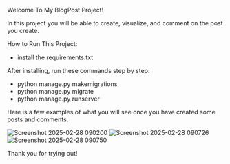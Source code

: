 Welcome To My BlogPost Project!

In this project you will be able to create, visualize, and comment on the post you create.

How to Run This Project:
- install the requirements.txt

After installing, run these commands step by step:
- python manage.py makemigrations
- python manage.py migrate
- python manage.py runserver

Here is a few examples of what you will see once you have created some posts and comments.

![Screenshot 2025-02-28 090200](https://github.com/user-attachments/assets/5a2ede2b-acd2-4d86-8508-cc7863716005)
![Screenshot 2025-02-28 090726](https://github.com/user-attachments/assets/c3017b18-d678-4a90-bc9a-b4175971d928)
![Screenshot 2025-02-28 090750](https://github.com/user-attachments/assets/3524f8fc-2074-49c6-ae7f-5e6891215a9e)

Thank you for trying out!
